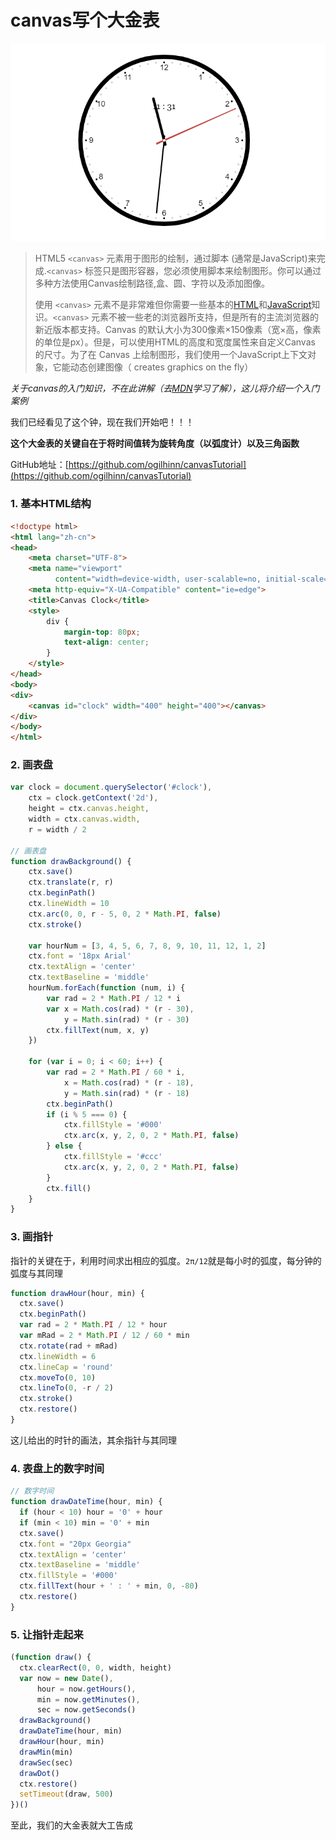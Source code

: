 # canvas写个大金表

![canvas写个大金表](clock.png)

> HTML5 `<canvas>` 元素用于图形的绘制，通过脚本 (通常是JavaScript)来完成.`<canvas>` 标签只是图形容器，您必须使用脚本来绘制图形。你可以通过多种方法使用Canvas绘制路径,盒、圆、字符以及添加图像。
>
> 使用 `<canvas>` 元素不是非常难但你需要一些基本的[HTML](https://developer.mozilla.org/zh-CN/docs/HTML)和[JavaScript](https://developer.mozilla.org/zh-CN/docs/JavaScript)知识。`<canvas>` 元素不被一些老的浏览器所支持，但是所有的主流浏览器的新近版本都支持。Canvas 的默认大小为300像素×150像素（宽×高，像素的单位是px）。但是，可以使用HTML的高度和宽度属性来自定义Canvas 的尺寸。为了在 Canvas 上绘制图形，我们使用一个JavaScript上下文对象，它能动态创建图像（ creates graphics on the fly）

*关于canvas的入门知识，不在此讲解（去[MDN](https://developer.mozilla.org/zh-CN/docs/Web/API/Canvas_API/Tutorial)学习了解），这儿将介绍一个入门案例*

我们已经看见了这个钟，现在我们开始吧！！！

**这个大金表的关键自在于将时间值转为旋转角度（以弧度计）以及三角函数**

GitHub地址：[https://github.com/ogilhinn/canvasTutorial](https://github.com/ogilhinn/canvasTutorial)

### 1. 基本HTML结构

```html
<!doctype html>
<html lang="zh-cn">
<head>
    <meta charset="UTF-8">
    <meta name="viewport"
          content="width=device-width, user-scalable=no, initial-scale=1.0, maximum-scale=1.0, minimum-scale=1.0">
    <meta http-equiv="X-UA-Compatible" content="ie=edge">
    <title>Canvas Clock</title>
    <style>
        div {
            margin-top: 80px;
            text-align: center;
        }
    </style>
</head>
<body>
<div>
    <canvas id="clock" width="400" height="400"></canvas>
</div>
</body>
</html>
```

### 2. 画表盘

```javascript
var clock = document.querySelector('#clock'),
    ctx = clock.getContext('2d'),
    height = ctx.canvas.height,
    width = ctx.canvas.width,
    r = width / 2

// 画表盘
function drawBackground() {
    ctx.save()
    ctx.translate(r, r)
    ctx.beginPath()
    ctx.lineWidth = 10
    ctx.arc(0, 0, r - 5, 0, 2 * Math.PI, false)
    ctx.stroke()

    var hourNum = [3, 4, 5, 6, 7, 8, 9, 10, 11, 12, 1, 2]
    ctx.font = '18px Arial'
    ctx.textAlign = 'center'
    ctx.textBaseline = 'middle'
    hourNum.forEach(function (num, i) {
        var rad = 2 * Math.PI / 12 * i
        var x = Math.cos(rad) * (r - 30),
            y = Math.sin(rad) * (r - 30)
        ctx.fillText(num, x, y)
    })

    for (var i = 0; i < 60; i++) {
        var rad = 2 * Math.PI / 60 * i,
            x = Math.cos(rad) * (r - 18),
            y = Math.sin(rad) * (r - 18)
        ctx.beginPath()
        if (i % 5 === 0) {
            ctx.fillStyle = '#000'
            ctx.arc(x, y, 2, 0, 2 * Math.PI, false)
        } else {
            ctx.fillStyle = '#ccc'
            ctx.arc(x, y, 2, 0, 2 * Math.PI, false)
        }
        ctx.fill()
    }
}
```

### 3. 画指针 

指针的关键在于，利用时间求出相应的弧度。`2π/12`就是每小时的弧度，每分钟的弧度与其同理

```javascript
function drawHour(hour, min) {
  ctx.save()
  ctx.beginPath()
  var rad = 2 * Math.PI / 12 * hour
  var mRad = 2 * Math.PI / 12 / 60 * min
  ctx.rotate(rad + mRad)
  ctx.lineWidth = 6
  ctx.lineCap = 'round'
  ctx.moveTo(0, 10)
  ctx.lineTo(0, -r / 2)
  ctx.stroke()
  ctx.restore()
}
```

这儿给出的时针的画法，其余指针与其同理

### 4. 表盘上的数字时间

```javascript
// 数字时间
function drawDateTime(hour, min) {
  if (hour < 10) hour = '0' + hour
  if (min < 10) min = '0' + min
  ctx.save()
  ctx.font = "20px Georgia"
  ctx.textAlign = 'center'
  ctx.textBaseline = 'middle'
  ctx.fillStyle = '#000'
  ctx.fillText(hour + ' : ' + min, 0, -80)
  ctx.restore()
}
```

### 5. 让指针走起来

```javascript
(function draw() {
  ctx.clearRect(0, 0, width, height)
  var now = new Date(),
      hour = now.getHours(),
      min = now.getMinutes(),
      sec = now.getSeconds()
  drawBackground()
  drawDateTime(hour, min)
  drawHour(hour, min)
  drawMin(min)
  drawSec(sec)
  drawDot()
  ctx.restore()
  setTimeout(draw, 500)
})()
```

至此，我们的大金表就大工告成